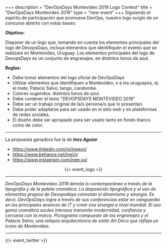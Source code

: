 +++
description = "DevOpsDays Montevideo 2019 Logo Contest"
title = "DevOpsDays Montevideo 2019"
type = "new-event"
+++
Siguiendo el espiritu de participación que promueve DevOps, nuestro logo surgió de un concurso abierto con estas bases:

**Objetivo:**

Disponer de un logo que, tomando en cuenta los elementos principales del logo de DevopsDays, incluya elementos que identifiquen el evento que se realizará en Montevideo, Uruguay. Los elementos principales del logo de DevopsDays es un conjunto de engranajes, en distintos tonos de azul.

**Reglas:**

- Debe tomar elementos del logo oficial de DevOpsDays
- Utilizar elementos que identifiquen a Montevideo, o a los uruguayos, ej. el mate, Palacio Salvo, tango, candombe.
- Colores sugeridos: distintos tonos de azul.
- Debe contener el texto "DEVOPSDAYS MONTEVIDEO 2019"
- Debe ser un trabajo original de la/s persona/s que lo presentan.
- Debe poder adaptarse para ser usado en el sitio web y en plataformas de redes sociales.
- El diseño debe ser apropiado para ser usado tanto en fondo blanco como de color.

---
La propuesta ganadora fue la de **_Ines Aguiar_**

* https://www.linkedin.com/in/ineeuy/
* https://www.behance.net/ineUy
* https://www.instagram.com/inee.uy/

<div style="text-align:center;">
  {{< event_logo >}}
</div>

---

_DevOpsDays Montevideo 2019 denota lo contemporáneo a través de la tipografía y de la paleta cromática. La disposición tipográfica y el uso de elementos propios de Devopsdays connotan el dinamismo y sinergia. Es decir, DevOpsDays logra a través de sus conferencias estar en vanguardia en los principales avances de IT y crear esa sinergia a nivel mundial. El uso gama cromática azules intensos transmite modernidad, confianza y cercanía con la marca. Pictograma compuesto de los engranajes y el Palacio Salvo, una reliquia arquitectónica de estilo Art Deco que refleja un icono de Montevideo._

---

{{< event_twitter >}}